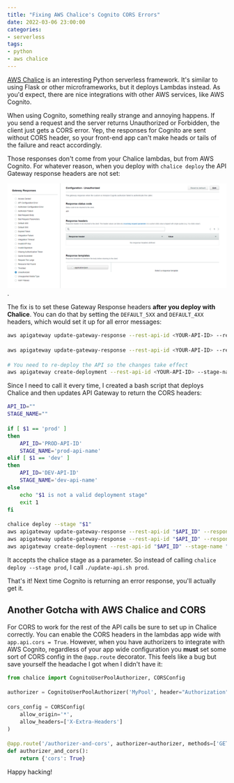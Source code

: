 ```yaml
---
title: "Fixing AWS Chalice's Cognito CORS Errors"
date: 2022-03-06 23:00:00
categories:
- serverless
tags:
- python
- aws chalice
---
```


<a href="https://aws.github.io/chalice/" target="_blank" rel="nofollow noopener noreferrer">AWS Chalice</a> is an interesting Python serverless framework. It's similar to using Flask or other microframeworks, but it deploys Lambdas instead. As you'd expect, there are nice integrations with other AWS services, like AWS Cognito.

When using Cognito, something really strange and annoying happens. If you send a request and the server returns Unauthorized or Forbidden, the client just gets a CORS error. Yep, the responses for Cognito are sent without CORS header, so your front-end app can't make heads or tails of the failure and react accordingly.

Those responses don't come from your Chalice lambdas, but from AWS Cognito. For whatever reason, when you deploy with `chalice deploy` the API Gateway response headers are not set:

![No values set in API Gateway Response Headers after running `chalice deploy`](./aws-chalice-no-gateway-responses-for-errors.png).

The fix is to set these Gateway Response headers **after you deploy with Chalice**. You can do that by setting the `DEFAULT_5XX` and `DEFAULT_4XX` headers, which would set it up for all error messages:

```bash
aws apigateway update-gateway-response --rest-api-id <YOUR-API-ID> --response-type DEFAULT_5XX --cli-input-json "{\"patchOperations\":[{\"op\":\"add\",\"path\":\"/responseParameters/gatewayresponse.header.Access-Control-Allow-Headers\",\"value\":\"'Content-Type,X-Amz-Date,Authorization,X-Api-Key,X-Amz-Security-Token'\"},{\"op\":\"add\",\"path\":\"/responseParameters/gatewayresponse.header.Access-Control-Allow-Methods\",\"value\":\"'OPTIONS,POST,PUT,GET,DELETE'\"},{\"op\":\"add\",\"path\":\"/responseParameters/gatewayresponse.header.Access-Control-Allow-Origin\",\"value\":\"'*'\"}]}"

aws apigateway update-gateway-response --rest-api-id <YOUR-API-ID> --response-type DEFAULT_4XX --cli-input-json "{\"patchOperations\":[{\"op\":\"add\",\"path\":\"/responseParameters/gatewayresponse.header.Access-Control-Allow-Headers\",\"value\":\"'Content-Type,X-Amz-Date,Authorization,X-Api-Key,X-Amz-Security-Token'\"},{\"op\":\"add\",\"path\":\"/responseParameters/gatewayresponse.header.Access-Control-Allow-Methods\",\"value\":\"'OPTIONS,POST,PUT,GET,DELETE'\"},{\"op\":\"add\",\"path\":\"/responseParameters/gatewayresponse.header.Access-Control-Allow-Origin\",\"value\":\"'*'\"}]}"

# You need to re-deploy the API so the changes take effect
aws apigateway create-deployment --rest-api-id <YOUR-API-ID> --stage-name <YOUR-API-STAGE>
```

Since I need to call it every time, I created a bash script that deploys Chalice and then updates API Gateway to return the CORS headers:

```bash
API_ID=""
STAGE_NAME=""

if [ $1 == 'prod' ]
then
    API_ID='PROD-API-ID'
    STAGE_NAME='prod-api-name'
elif [ $1 == 'dev' ]
then
    API_ID='DEV-API-ID'
    STAGE_NAME='dev-api-name'
else
    echo "$1 is not a valid deployment stage"
    exit 1
fi

chalice deploy --stage "$1"
aws apigateway update-gateway-response --rest-api-id "$API_ID" --response-type DEFAULT_5XX --cli-input-json "{\"patchOperations\":[{\"op\":\"add\",\"path\":\"/responseParameters/gatewayresponse.header.Access-Control-Allow-Headers\",\"value\":\"'Content-Type,X-Amz-Date,Authorization,X-Api-Key,X-Amz-Security-Token'\"},{\"op\":\"add\",\"path\":\"/responseParameters/gatewayresponse.header.Access-Control-Allow-Methods\",\"value\":\"'OPTIONS,POST,PUT,GET,DELETE'\"},{\"op\":\"add\",\"path\":\"/responseParameters/gatewayresponse.header.Access-Control-Allow-Origin\",\"value\":\"'*'\"}]}"
aws apigateway update-gateway-response --rest-api-id "$API_ID" --response-type DEFAULT_4XX --cli-input-json "{\"patchOperations\":[{\"op\":\"add\",\"path\":\"/responseParameters/gatewayresponse.header.Access-Control-Allow-Headers\",\"value\":\"'Content-Type,X-Amz-Date,Authorization,X-Api-Key,X-Amz-Security-Token'\"},{\"op\":\"add\",\"path\":\"/responseParameters/gatewayresponse.header.Access-Control-Allow-Methods\",\"value\":\"'OPTIONS,POST,PUT,GET,DELETE'\"},{\"op\":\"add\",\"path\":\"/responseParameters/gatewayresponse.header.Access-Control-Allow-Origin\",\"value\":\"'*'\"}]}"
aws apigateway create-deployment --rest-api-id "$API_ID" --stage-name "$STAGE_NAME"
```

It accepts the chalice stage as a parameter. So instead of calling `chalice deploy --stage prod`, I call `./update-api.sh prod`.

That's it! Next time Cognito is returning an error response, you'll actually get it.

## Another Gotcha with AWS Chalice and CORS

For CORS to work for the rest of the API calls be sure to set up in Chalice correctly. You can enable the CORS headers in the lambdas app wide with `app.api.cors = True`. However, when you have authorizers to integrate with AWS Cognito, regardless of your app wide configuration you **must** set some sort of CORS config in the `@app.route` decorator. This feels like a bug but save yourself the headache I got when I didn't have it:

```python
from chalice import CognitoUserPoolAuthorizer, CORSConfig

authorizer = CognitoUserPoolAuthorizer('MyPool', header="Authorization", provider_arns=['arn:aws:cognito:...:userpool/name'])

cors_config = CORSConfig(
    allow_origin='*',
    allow_headers=['X-Extra-Headers']
)

@app.route('/authorizer-and-cors', authorizer=authorizer, methods=['GET'], cors=cors_config)
def authorizer_and_cors():
    return {'cors': True}
```

Happy hacking!
